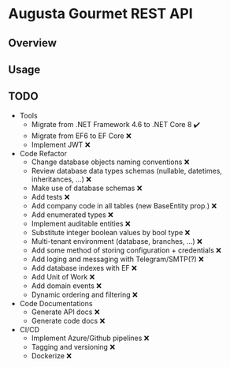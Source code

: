 ﻿# Augusta Gourmet REST API

## Overview

## Usage

## TODO

* Tools
  * Migrate from .NET Framework 4.6 to .NET Core 8 ✔️
  * Migrate from EF6 to EF Core ❌
  * Implement JWT ❌
* Code Refactor
  * Change database objects naming conventions ❌
  * Review database data types schemas (nullable, datetimes, inheritances, ...) ❌
  * Make use of database schemas ❌
  * Add tests ❌
  * Add company code in all tables (new BaseEntity prop.) ❌
  * Add enumerated types ❌
  * Implement auditable entities ❌
  * Substitute integer boolean values by bool type ❌
  * Multi-tenant environment (database, branches, ...) ❌
  * Add some method of storing configuration + credentials ❌
  * Add loging and messaging with Telegram/SMTP(?) ❌
  * Add database indexes with EF ❌
  * Add Unit of Work ❌
  * Add domain events ❌
  * Dynamic ordering and filtering ❌
* Code Documentations
  * Generate API docs ❌
  * Generate code docs ❌
* CI/CD
  * Implement Azure/Github pipelines ❌
  * Tagging and versioning ❌
  * Dockerize ❌
